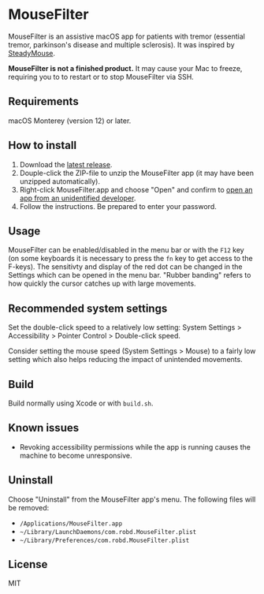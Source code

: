 # MouseFilter

MouseFilter is an assistive macOS app for patients with tremor
(essential tremor, parkinson's disease and multiple sclerosis). It was
inspired by [SteadyMouse](https://steadymouse.com).

**MouseFilter is not a finished product.** It may cause your Mac
to freeze, requiring you to to restart or to stop MouseFilter via SSH.

## Requirements

macOS Monterey (version 12) or later.

## How to install

1. Download the
[latest release](https://github.com/rdinse/MouseFilter/releases/latest/download/MouseFilter.zip).
1. Douple-click the ZIP-file to unzip the MouseFilter app (it may have been
   unzipped automatically).
1. Right-click MouseFilter.app and choose "Open" and confirm to [open an app from an unidentified developer](https://support.apple.com/guide/mac-help/open-a-mac-app-from-an-unidentified-developer-mh40616/mac).
1. Follow the instructions. Be prepared to enter your password.

## Usage

MouseFilter can be enabled/disabled in the menu bar or with the `F12` key (on some
keyboards it is necessary to press the `fn` key to get access to the F-keys).
The sensitivty and display of the red dot can be changed in the Settings which
can be opened in the menu bar. "Rubber banding" refers to how quickly the cursor
catches up with large movements.

## Recommended system settings

Set the double-click speed to a relatively low setting: System Settings >
Accessibility > Pointer Control > Double-click speed.

Consider setting the mouse speed (System Settings > Mouse) to a fairly low
setting which also helps reducing the impact of unintended movements.

## Build

Build normally using Xcode or with `build.sh`.

## Known issues

* Revoking accessibility permissions while the app is running causes the machine
  to become unresponsive.

## Uninstall

Choose "Uninstall" from the MouseFilter app's menu. The following files will be
removed:

* `/Applications/MouseFilter.app`
* `~/Library/LaunchDaemons/com.robd.MouseFilter.plist`
* `~/Library/Preferences/com.robd.MouseFilter.plist`

## License

MIT